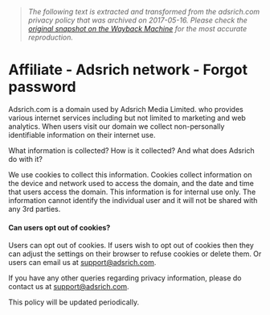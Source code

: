 > *The following text is extracted and transformed from the adsrich.com privacy policy that was archived on 2017-05-16. Please check the [original snapshot on the Wayback Machine](https://web.archive.org/web/20170516072202id_/http%3A//adsrich.com/privacy-policy.html) for the most accurate reproduction.*

# Affiliate - Adsrich network - Forgot password

Adsrich.com is a domain used by Adsrich Media Limited. who provides various internet services including but not limited to marketing and web analytics. When users visit our domain we collect non-personally identifiable information on their internet use.

What information is collected? How is it collected? And what does Adsrich do with it?

We use cookies to collect this information. Cookies collect information on the device and network used to access the domain, and the date and time that users access the domain. This information is for internal use only. The information cannot identify the individual user and it will not be shared with any 3rd parties.

#### **Can users opt out of cookies?**

Users can opt out of cookies. If users wish to opt out of cookies then they can adjust the settings on their browser to refuse cookies or delete them. Or users can email us at [support@adsrich.com](mailto:support@adsrich.com).

If you have any other queries regarding privacy information, please do contact us at [support@adsrich.com](mailto:support@adsrich.com).

This policy will be updated periodically.
